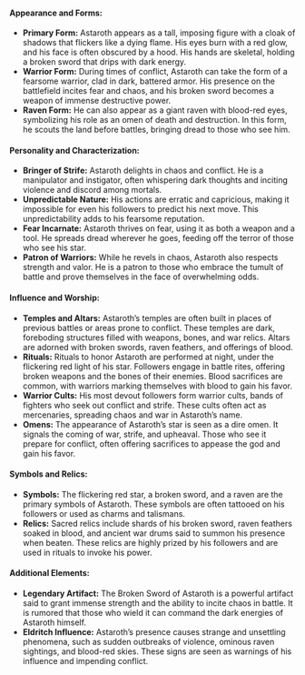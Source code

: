#### Appearance and Forms:
- **Primary Form:** Astaroth appears as a tall, imposing figure with a cloak of shadows that flickers like a dying flame. His eyes burn with a red glow, and his face is often obscured by a hood. His hands are skeletal, holding a broken sword that drips with dark energy.
- **Warrior Form:** During times of conflict, Astaroth can take the form of a fearsome warrior, clad in dark, battered armor. His presence on the battlefield incites fear and chaos, and his broken sword becomes a weapon of immense destructive power.
- **Raven Form:** He can also appear as a giant raven with blood-red eyes, symbolizing his role as an omen of death and destruction. In this form, he scouts the land before battles, bringing dread to those who see him.

#### Personality and Characterization:
- **Bringer of Strife:** Astaroth delights in chaos and conflict. He is a manipulator and instigator, often whispering dark thoughts and inciting violence and discord among mortals.
- **Unpredictable Nature:** His actions are erratic and capricious, making it impossible for even his followers to predict his next move. This unpredictability adds to his fearsome reputation.
- **Fear Incarnate:** Astaroth thrives on fear, using it as both a weapon and a tool. He spreads dread wherever he goes, feeding off the terror of those who see his star.
- **Patron of Warriors:** While he revels in chaos, Astaroth also respects strength and valor. He is a patron to those who embrace the tumult of battle and prove themselves in the face of overwhelming odds.

#### Influence and Worship:
- **Temples and Altars:** Astaroth’s temples are often built in places of previous battles or areas prone to conflict. These temples are dark, foreboding structures filled with weapons, bones, and war relics. Altars are adorned with broken swords, raven feathers, and offerings of blood.
- **Rituals:** Rituals to honor Astaroth are performed at night, under the flickering red light of his star. Followers engage in battle rites, offering broken weapons and the bones of their enemies. Blood sacrifices are common, with warriors marking themselves with blood to gain his favor.
- **Warrior Cults:** His most devout followers form warrior cults, bands of fighters who seek out conflict and strife. These cults often act as mercenaries, spreading chaos and war in Astaroth’s name.
- **Omens:** The appearance of Astaroth’s star is seen as a dire omen. It signals the coming of war, strife, and upheaval. Those who see it prepare for conflict, often offering sacrifices to appease the god and gain his favor.

#### Symbols and Relics:
- **Symbols:** The flickering red star, a broken sword, and a raven are the primary symbols of Astaroth. These symbols are often tattooed on his followers or used as charms and talismans.
- **Relics:** Sacred relics include shards of his broken sword, raven feathers soaked in blood, and ancient war drums said to summon his presence when beaten. These relics are highly prized by his followers and are used in rituals to invoke his power.

#### Additional Elements:
- **Legendary Artifact:** The Broken Sword of Astaroth is a powerful artifact said to grant immense strength and the ability to incite chaos in battle. It is rumored that those who wield it can command the dark energies of Astaroth himself.
- **Eldritch Influence:** Astaroth’s presence causes strange and unsettling phenomena, such as sudden outbreaks of violence, ominous raven sightings, and blood-red skies. These signs are seen as warnings of his influence and impending conflict.
